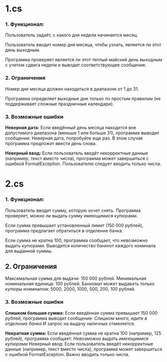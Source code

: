 # 1.cs
### 1. Функционал:
Пользователь задаёт, с какого дня недели начинается месяц.

Пользователь вводит номер дня месяца, чтобы узнать, является ли этот день выходным.

Программа проверяет является ли этот теплый майский день выходным с учетом сдвига недели и выводит соответствующее сообщение.
### 2. Ограничения
Номер дня месяца должен находиться в диапазоне от 1 до 31.

Программа определяет выходные дни только по простым правилам (не поддерживает сложные праздничные календари).
### 3. Возможные ошибки
**Неверная дата:** Если введённый день месяца находится вне допустимого диапазона (меньше 1 или больше 31), программа выводит сообщение:
Неверная дата, попробуйте еще раз.
В этом случае программа предложит ввести день снова.

**Неверный ввод:** Если пользователь введёт некорректные данные (например, текст вместо числа), программа может завершиться с ошибкой FormatException. Пользователю следует вводить только числа.

# 2.cs
### 1. Функционал:
Пользователь вводит сумму, которую хочет снять.
Программа проверяет, можно ли выдать сумму имеющимися купюрами.

Если сумма превышает установленный лимит (150 000 рублей), программа предлагает обратиться в отделение банка.

Если сумма не кратна 100, программа сообщает, что невозможно выдать купюрами.
Выводится количество банкнот каждого номинала для выданной суммы.

## 2. Ограничения
Максимальная сумма для выдачи: 150 000 рублей.
Минимальная номинальная единица: 100 рублей.
Банкомат может выдавать только купюры номиналом: 5000, 2000, 1000, 500, 200, 100 рублей.

### 3. Возможные ошибки
**Слишком большая сумма:** Если введённая сумма превышает 150 000 рублей, программа выводит сообщение: *Слишком много, идите в отделение банка* И запрос на выдачу наличных отменяется.

**Некратная сумма:** Если введённая сумма не кратна 100 (например, 125 рублей), программа сообщает: *Невозможно выдать имеющимися купюрами* Неверный ввод: Если пользователь введёт некорректные данные (например, текст вместо числа), программа может завершиться с ошибкой FormatException. Важно вводить только числа.

